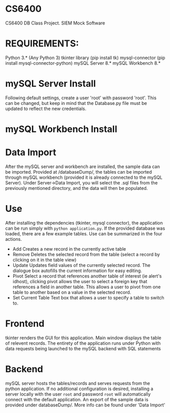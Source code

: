 # CS6400
CS6400 DB Class Project. SIEM Mock Software

# REQUIREMENTS:
Python 3.* (Any Python 3)
tkinter library (pip install tk)
mysql-connector (pip install mysql-connector-python)
mySQL Server 8.*
mySQL Workbench 8.*

# mySQL Server Install
Following default settings, create a user 'root' with password 'root'. This can be changed, but keep in mind that the Database.py file must be updated to reflect the new credentials.

# mySQL Workbench Install

# Data Import
After the mySQL server and workbench are installed, the sample data can be imported. Provided at /databaseDump/, the tables can be imported through mySQL workbench (provided it is already connected to the mySQL Server). Under Server->Data Import, you will select the .sql files from the previously mentioned directory, and the data will then be populated.

# Use
After installing the dependencies (tkinter, mysql connector), the application can be run simply with `python application.py`.
If the provided database was loaded, there are a few example tables. Use can be summarized in the four actions.
* Add
Creates a new record in the currently active table
* Remove
Deletes the selected record from the table (select a record by clicking on it in the table view)
* Update
Updates field values of the currently selected record. The dialogue box autofills the current information for easy editing.
* Pivot
Select a record that references another table of interest (ie alert's idhost), clicking pivot allows the user to select a foreign key that 
references a field in another table. This allows a user to pivot from one table to another based on a value in the selected record.
* Set Current Table
Text box that allows a user to specify a table to switch to. 

# Frontend
tkinter renders the GUI for this application. Main window displays the table of relevent records. The entirety of the application runs under Python with data requests being launched to the mySQL backend with SQL statements


# Backend
mySQL server hosts the tables/records and serves requests from the python application. 
If no additional configuration is desired, installing a server locally with the user `root` and password `root` will automatically connect with the default application. An export of the sample data is provided under databaseDump/. More info can be found under 'Data Import'





